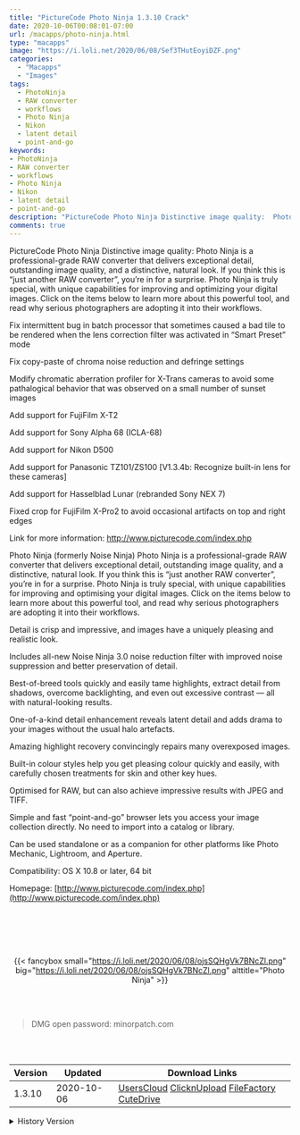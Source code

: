 ```yaml
---
title: "PictureCode Photo Ninja 1.3.10 Crack"
date: 2020-10-06T00:08:01-07:00
url: /macapps/photo-ninja.html
type: "macapps"
image: "https://i.loli.net/2020/06/08/Sef3THutEoyiDZF.png"
categories:
  - "Macapps"
  - "Images"
tags:
  - PhotoNinja
  - RAW converter
  - workflows
  - Photo Ninja
  - Nikon
  - latent detail
  - point-and-go
keywords:
- PhotoNinja
- RAW converter
- workflows
- Photo Ninja
- Nikon
- latent detail
- point-and-go
description: "PictureCode Photo Ninja Distinctive image quality:  Photo Ninja is a professional-grade RAW converter that delivers exceptional detail, outstanding image quality, and a distinctive, natural look"
comments: true
---
```


PictureCode Photo Ninja Distinctive image quality:  Photo Ninja is a professional-grade RAW converter that delivers exceptional detail, outstanding image quality, and a distinctive, natural look. If you think this is “just another RAW converter”, you’re in for a surprise. Photo Ninja is truly special, with unique capabilities for improving and optimizing your digital images. Click on the items below to learn more about this powerful tool, and read why serious photographers are adopting it into their workflows.


Fix intermittent bug in batch processor that sometimes caused a bad tile to be rendered when the lens correction filter was activated in “Smart Preset” mode

Fix copy-paste of chroma noise reduction and defringe settings

Modify chromatic aberration profiler for X-Trans cameras to avoid some pathalogical behavior that was observed on a small number of sunset images

Add support for FujiFilm X-T2

Add support for Sony Alpha 68 (ICLA-68)

Add support for Nikon D500

Add support for Panasonic TZ101/ZS100 [V1.3.4b: Recognize built-in lens for these cameras]

Add support for Hasselblad Lunar (rebranded Sony NEX 7)

Fixed crop for FujiFilm X-Pro2 to avoid occasional artifacts on top and right edges



Link for more information: http://www.picturecode.com/index.php



Photo Ninja (formerly Noise Ninja) Photo Ninja is a professional-grade RAW converter that delivers exceptional detail, outstanding image quality, and a distinctive, natural look. If you think this is “just another RAW converter”, you’re in for a surprise. Photo Ninja is truly special, with unique capabilities for improving and optimising your digital images. Click on the items below to learn more about this powerful tool, and read why serious photographers are adopting it into their workflows.



Detail is crisp and impressive, and images have a uniquely pleasing and realistic look.

Includes all-new Noise Ninja 3.0 noise reduction filter with improved noise suppression and better preservation of detail.

Best-of-breed tools quickly and easily tame highlights, extract detail from shadows, overcome backlighting, and even out excessive contrast — all with natural-looking results.

One-of-a-kind detail enhancement reveals latent detail and adds drama to your images without the usual halo artefacts.

Amazing highlight recovery convincingly repairs many overexposed images.

Built-in colour styles help you get pleasing colour quickly and easily, with carefully chosen treatments for skin and other key hues.

Optimised for RAW, but can also achieve impressive results with JPEG and TIFF.

Simple and fast “point-and-go” browser lets you access your image collection directly. No need to import into a catalog or library.

Can be used standalone or as a companion for other platforms like Photo Mechanic, Lightroom, and Aperture.



Compatibility: OS X 10.8 or later, 64 bit



Homepage: [http://www.picturecode.com/index.php](http://www.picturecode.com/index.php)

<br/>
<br/>
<script async src="https://pagead2.googlesyndication.com/pagead/js/adsbygoogle.js"></script>
<ins class="adsbygoogle"
     style="display:block; text-align:center;"
     data-ad-layout="in-article"
     data-ad-format="fluid"
     data-ad-client="ca-pub-8746275014476192"
     data-ad-slot="5144997159"></ins>
<script>
     (adsbygoogle = window.adsbygoogle || []).push({});
</script>
<br/>
<br/>


<center>

{{< fancybox small="https://i.loli.net/2020/06/08/ojsSQHgVk7BNcZl.png" big="https://i.loli.net/2020/06/08/ojsSQHgVk7BNcZl.png" alttitle="Photo Ninja" >}}

</center>

<br/>
<br/>


> DMG open password: minorpatch.com

<br/>

<br/>
<div id="history_version" class="history_version">

| Version | Updated | Download Links |
| ---- | ---- | ---- |
| 1.3.10 | 2020-10-06 | [UsersCloud](https://ouo.io/KRJ7TlA)   [ClicknUpload](https://ouo.io/yiNn0q)   [FileFactory](https://ouo.io/kmdTH7)   [CuteDrive](https://ouo.io/Xj2ap9) |
<details>
<summary>History Version</summary>

| Version | Updated | Download Links |
| ---- | ---- | ---- |
| 1.3.9a | 2020-06-08 | [UsersCloud](https://ouo.io/r4bdCI7)   [ClicknUpload](https://ouo.io/6xLb2v)   [FileFactory](https://ouo.io/NBDNri)   [CuteDrive](https://ouo.io/gQOJwy) |
</details>

</div>
